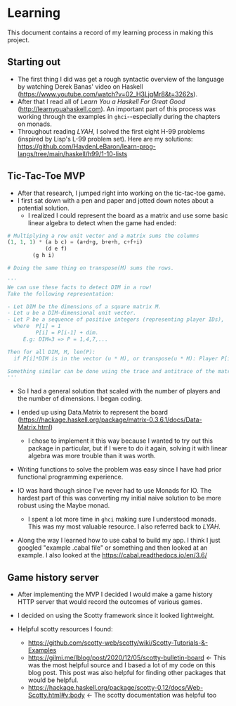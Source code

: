 # Learning

This document contains a record of my learning process in making this project.

## Starting out

- The first thing I did was get a rough syntactic overview of the language by watching Derek Banas' video on Haskell (https://www.youtube.com/watch?v=02_H3LjqMr8&t=3262s).
- After that I read all of *Learn You a Haskell For Great Good* (http://learnyouahaskell.com). An important part of this process was working through the examples in `ghci`--especially during the chapters on monads.
- Throughout reading *LYAH*, I solved the first eight H-99 problems (inspired by Lisp's L-99 problem set). Here are my solutions: https://github.com/HaydenLeBaron/learn-prog-langs/tree/main/haskell/h99/1-10-lists

## Tic-Tac-Toe MVP

- After that research, I jumped right into working on the tic-tac-toe game.
- I first sat down with a pen and paper and jotted down notes about a potential solution.
  - I realized I could represent the board as a matrix and use some basic linear algebra to detect when the game had ended:

```python
# Multiplying a row unit vector and a matrix sums the columns
(1, 1, 1) * (a b c) = (a+d+g, b+e+h, c+f+i)
            (d e f)
	    (g h i)

# Doing the same thing on transpose(M) sums the rows.

'''
We can use these facts to detect DIM in a row! 
Take the following representation:

- Let DIM be the dimensions of a square matrix M.
- Let u be a DIM-dimensional unit vector.
- Let P be a sequence of positive integers (representing player IDs), 
  where  P[1] = 1
         P[i] = P[i-1] + dim.
	 E.g: DIM=3 => P = 1,4,7,...

Then for all DIM, M, len(P):
  if P[i]*DIM is in the vector (u * M), or transpose(u * M): Player P[i] has DIM in a row on the rows or columns.

Something similar can be done using the trace and antitrace of the matrix (see implementation).
'''
```

- So I had a general solution that scaled with the number of players and the number of dimensions. I began coding.
- I ended up using Data.Matrix to represent the board (https://hackage.haskell.org/package/matrix-0.3.6.1/docs/Data-Matrix.html)
  - I chose to implement it this way because I wanted to try out this package in particular, but if I were to do it again, solving it with linear algebra was more trouble than it was worth.
- Writing functions to solve the problem was easy since I have had prior functional programming experience.
- IO was hard though since I've never had to use Monads for IO. The hardest part of this was converting my initial naive solution to be more robust using the Maybe monad.
  - I spent a lot more time in `ghci` making sure I understood monads. This was my most valuable resource. I also referred back to *LYAH*.

- Along the way I learned how to use cabal to build my app. I think I just googled "example .cabal file" or something and then looked at an example. I also looked at the https://cabal.readthedocs.io/en/3.6/

## Game history server

- After implementing the MVP I decided I would make a game history HTTP server that would record the outcomes of various games.
- I decided on using the Scotty framework since it looked lightweight.

- Helpful scotty resources I found: 
  - https://github.com/scotty-web/scotty/wiki/Scotty-Tutorials-&-Examples
  - https://gilmi.me/lblog/post/2020/12/05/scotty-bulletin-board <- This was the most helpful source and I based a lot of my code on this blog post. This post was also helpful for finding other packages that would be helpful.
  - https://hackage.haskell.org/package/scotty-0.12/docs/Web-Scotty.html#v:body <- The scotty documentation was helpful too

